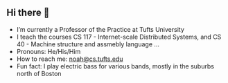 ## Hi there 👋


- I’m currently a Professor of the Practice at Tufts University
- I teach the courses CS 117 - Internet-scale Distributed Systems, and CS 40 - Machine structure and assmebly language ...
- Pronouns: He/His/Him
- How to reach me: noah@cs.tufts.edu
- Fun fact: I play electric bass for various bands, mostly in the suburbs north of Boston
<!--
**mendelsohn/mendelsohn** is a ✨ _special_ ✨ repository because its `README.md` (this file) appears on your GitHub profile.

Here are some ideas to get you started:

- 👯 I’m looking to collaborate on ...
- 🤔 I’m looking for help with ...
- 💬 Ask me about ...
- 📫 How to reach me: ...
- 😄 Pronouns: ...
- ⚡ Fun fact: ...
-->
